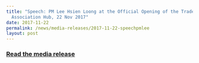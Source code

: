 ```yaml
---
title: "Speech: PM Lee Hsien Loong at the Official Opening of the Trade
  Association Hub, 22 Nov 2017"
date: 2017-11-22
permalink: /news/media-releases/2017-11-22-speechpmlee
layout: post
---
```

<h3 style="color:#124596; font-weight:bold;"><a href="https://www.pmo.gov.sg/newsroom/pm-lee-hsien-loong-officialopening-trade-association-hub">Read the media release</a></h3>
